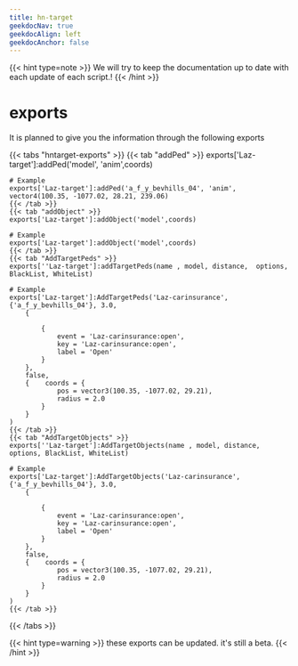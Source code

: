 ```yaml
---
title: hn-target
geekdocNav: true
geekdocAlign: left
geekdocAnchor: false
---
```


{{< hint type=note >}}
We will try to keep the documentation up to date with each update of each script.!
{{< /hint >}}

# exports

It is planned to give you the information through the following exports

{{< tabs "hntarget-exports" >}}
    {{< tab "addPed" >}}
    exports['Laz-target']:addPed('model', 'anim',coords)
    
    # Example
    exports['Laz-target']:addPed('a_f_y_bevhills_04', 'anim', vector4(100.35, -1077.02, 28.21, 239.06)
    {{< /tab >}}
    {{< tab "addObject" >}}
    exports['Laz-target']:addObject('model',coords)
    
    # Example
    exports['Laz-target']:addObject('model',coords)
    {{< /tab >}}
    {{< tab "AddTargetPeds" >}}
    exports[''Laz-target']:addTargetPeds(name , model, distance,  options, BlackList, WhiteList)

    # Example 
    exports['Laz-target']:AddTargetPeds('Laz-carinsurance',{'a_f_y_bevhills_04'}, 3.0,
        {

            {
                event = 'Laz-carinsurance:open',
                key = 'Laz-carinsurance:open',
                label = 'Open'
            }
        },
        false,
        {    coords = {
                pos = vector3(100.35, -1077.02, 29.21),
                radius = 2.0
            }
        }
    )
    {{< /tab >}}
    {{< tab "AddTargetObjects" >}}
    exports[''Laz-target']:AddTargetObjects(name , model, distance,  options, BlackList, WhiteList)
    
    # Example 
    exports['Laz-target']:AddTargetObjects('Laz-carinsurance',{'a_f_y_bevhills_04'}, 3.0,
        {

            {
                event = 'Laz-carinsurance:open',
                key = 'Laz-carinsurance:open',
                label = 'Open'
            }
        },
        false,
        {    coords = {
                pos = vector3(100.35, -1077.02, 29.21),
                radius = 2.0
            }
        }
    )
    {{< /tab >}}
{{< /tabs >}}


{{< hint type=warning >}}
these exports can be updated. it's still a beta.
{{< /hint >}}